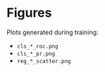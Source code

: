 # Figures

Plots generated during training:
- `cls_*_roc.png`
- `cls_*_pr.png`
- `reg_*_scatter.png`
